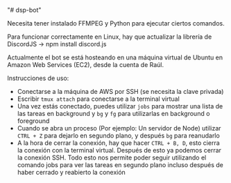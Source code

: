 "# dsp-bot" 

Necesita tener instalado FFMPEG y Python para ejecutar ciertos comandos.

Para funcionar correctamente en Linux, hay que actualizar la librería de DiscordJS -> npm install discord.js

Actualmente el bot se está hosteando en una máquina virtual de Ubuntu en Amazon Web Services (EC2), desde la cuenta de Raúl.

Instrucciones de uso:

  - Conectarse a la máquina de AWS por SSH (se necesita la clave privada)
  - Escribir ```tmux attach``` para conectarse a la terminal virtual
  - Una vez estás conectado, puedes utilizar ```jobs``` para mostrar una lista de las tareas en background y ```bg``` y ```fg``` para utilizarlas en background o foreground
  - Cuando se abra un proceso (Por ejemplo: Un servidor de Node) utilizar ```CTRL + Z``` para dejarlo en segundo plano, y después ```bg``` para reanudarlo
  - A la hora de cerrar la conexión, hay que hacer ```CTRL + B, D```, esto cierra la conexión con la terminal virtual. Después de esto ya podemos cerrar la conexión SSH. Todo esto nos permite poder seguir utilizando el comando jobs para ver las tareas en segundo plano incluso después de haber cerrado y reabierto la conexión

